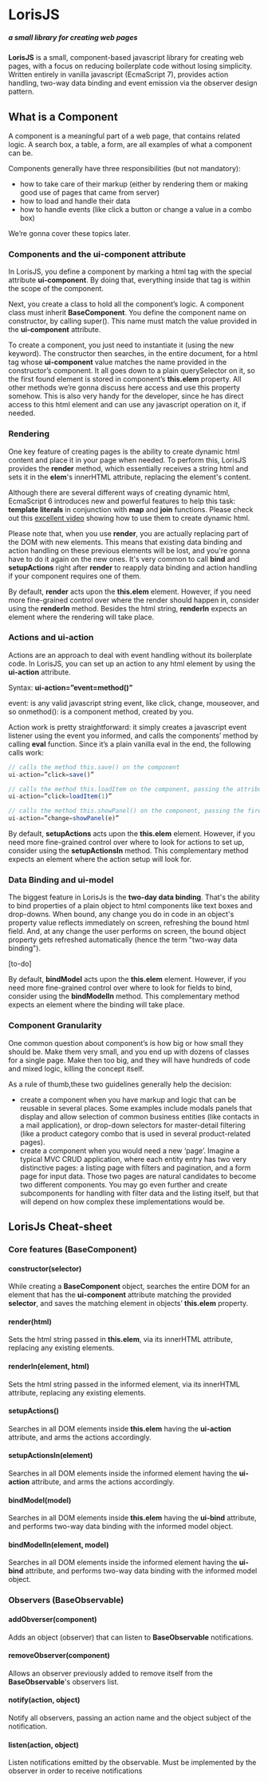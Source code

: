 # LorisJS
##### a small library for creating web pages

**LorisJS** is a small, component-based javascript library for creating web pages, with a focus on reducing boilerplate code without losing simplicity. Written entirely in vanilla javascript (EcmaScript 7), provides action handling, two-way data binding and event emission via the observer design pattern.

## **What is a Component**

A component is a meaningful part of a web page, that contains related logic. A search box, a table, a form, are all examples of what a component can be.

Components generally have three responsibilities (but not mandatory):

- how to take care of their markup (either by rendering them or making good use of pages that came from server)
- how to load and handle their data
- how to handle events (like click a button or change a value in a combo box)

We’re gonna cover these topics later.

### **Components and the ui-component attribute**

In LorisJS, you define a component by marking a html tag with the special attribute **ui-component**. By doing that, everything inside that tag is within the scope of the component.

Next, you create a class to hold all the component’s logic. A component class must inherit **BaseComponent**. You define the component name on constructor, by calling super(). This name must match the value provided in the **ui-component** attribute.

To create a component, you just need to instantiate it (using the new keyword). The constructor then searches, in the entire document, for a html tag whose **ui-component** value matches the name provided in the constructor’s component. It all goes down to a plain querySelector on it, so the first found element is stored in component’s **this.elem** property. All other methods we’re gonna discuss here access and use this property somehow. This is also very handy for the developer, since he has direct access to this html element and can use any javascript operation on it, if needed.

### **Rendering**

One key feature of creating pages is the ability to create dynamic html content and place it in your page when needed. To perform this, LorisJS provides the **render** method, which essentially receives a string html and sets it in the **elem**'s innerHTML attribute, replacing the element's content.

Although there are several different ways of creating dynamic html, EcmaScript 6 introduces new and powerful features to help this task: **template literals** in conjunction with **map** and **join** functions. Please check out this [excellent video](https://youtu.be/DG4obitDvUA) showing how to use them to create dynamic html.

Please note that, when you use **render**, you are actually replacing part of the DOM with new elements. This means that existing data binding and action handling on these previous elements will be lost, and you're gonna have to do it again on the new ones. It's very common to call **bind** and **setupActions** right after **render** to reapply data binding and action handling if your component requires one of them.

By default, **render** acts upon the **this.elem** element. However, if you need more fine-grained control over where the render should happen in, consider using the **renderIn** method. Besides the html string, **renderIn** expects an element where the rendering will take place.

### **Actions and** **ui-action**

Actions are an approach to deal with event handling without its boilerplate code. In LorisJS, you can set up an action to any html element by using the **ui-action** attribute.

Syntax:
**ui-action=”event=method()”**

event: is any valid javascript string event, like click, change, mouseover, and so onmethod(): is a component method, created by you.

Action work is pretty straightforward: it simply creates a javascript event listener using the event you informed, and calls the components’ method by calling **eval** function. Since it’s a plain vanilla eval in the end, the following calls work:

```javascript
// calls the method this.save() on the component
ui-action=”click=save()”

// calls the method this.loadItem on the component, passing the attribute 1 into it.
ui-action=”click=loadItem(1)”

// calls the method this.showPanel() on the component, passing the fired javascript event *e* into it.
ui-action=”change=showPanel(e)”
```

By default, **setupActions** acts upon the **this.elem** element. However, if you need more fine-grained control over where to look for actions to set up, consider using the **setupActionsIn** method. This complementary method expects an element where the action setup will look for.

### **Data Binding and ui-model**

The biggest feature in LorisJs is the **two-day data binding**. That's the ability to bind properties of a plain object to html components like text boxes and drop-downs. When bound, any change you do in code in an object's property value reflects immediately on screen, refreshing the bound html field. And, at any change the user performs on screen, the bound object property gets refreshed automatically (hence the term "two-way data binding").

[to-do]

By default, **bindModel** acts upon the **this.elem** element. However, if you need more fine-grained control over where to look for fields to bind, consider using the **bindModelIn** method. This complementary method expects an element where the binding will take place.

### **Component Granularity**

One common question about component’s is how big or how small they should be. Make them very small, and you end up with dozens of classes for a single page. Make then too big, and they will have hundreds of code and mixed logic, killing the concept itself.

As a rule of thumb,these two guidelines generally help the decision:

* create a component when you have markup and logic that can be reusable in several places. Some examples include modals panels that display and allow selection of common business entities (like contacts in a mail application), or drop-down selectors for master-detail filtering (like a product category combo that is used in several product-related pages).
* create a component when you would need a new ‘page’. Imagine a typical MVC CRUD application, where each entity entry has two very distinctive pages: a listing page with filters and pagination, and a form page for input data. Those two pages are natural candidates to become two different components. You may go even further and create subcomponents for handling with filter data and the listing itself, but that will depend on how complex these implementations would be.



## **LorisJs Cheat-sheet**

### **Core features (BaseComponent)**

#### **constructor(selector)** 

While creating a **BaseComponent** object, searches the entire DOM for an element that has the **ui-component** attribute matching the provided **selector**, and saves the matching element in objects’ **this.elem** property.

#### **render(html)**

Sets the html string passed in **this.elem**, via its innerHTML attribute, replacing any existing elements.

#### **renderIn(element, html)**

Sets the html string passed in the informed element, via its innerHTML attribute, replacing any existing elements.

#### **setupActions()**

Searches in all DOM elements inside **this.elem** having the **ui-action** attribute, and arms the actions accordingly.

#### **setupActionsIn(element)**

Searches in all DOM elements inside the informed element having the **ui-action** attribute, and arms the actions accordingly.

#### **bindModel(model)**

Searches in all DOM elements inside **this.elem** having the **ui-bind** attribute, and performs two-way data binding with the informed model object.

#### **bindModelIn(element, model)**

Searches in all DOM elements inside the informed element having the **ui-bind** attribute, and performs two-way data binding with the informed model object.

### **Observers (BaseObservable)**

#### **addObverser(component)**

Adds an object (observer) that can listen to **BaseObservable** notifications.

#### **removeObserver(component)**

Allows an observer previously added to remove itself from the **BaseObservable**'s observers list.

#### **notify(action, object)**

Notify all observers, passing an action name and the object subject of the notification.

#### **listen(action, object)**

Listen notifications emitted by the observable. Must be implemented by the observer in order to receive notifications